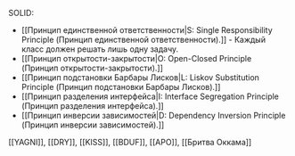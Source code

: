 SOLID:
- [[Принцип единственной ответственности|S: Single Responsibility Principle (Принцип единственной ответственности).]] - Каждый класс должен решать лишь одну задачу.
- [[Принцип открытости-закрытости|O: Open-Closed Principle (Принцип открытости-закрытости).]]
- [[Принцип подстановки Барбары Лисков|L: Liskov Substitution Principle (Принцип подстановки Барбары Лисков).]]
- [[Принцип разделения интерфейса|I: Interface Segregation Principle (Принцип разделения интерфейса).]]
- [[Принцип инверсии зависимостей|D: Dependency Inversion Principle (Принцип инверсии зависимостей).]]

[[YAGNI]],
[[DRY]],
[[KISS]],
[[BDUF]],
[[APO]],
[[Бритва Оккама]]